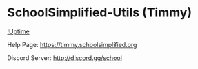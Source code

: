 # SchoolSimplified-Utils (Timmy)
[!Uptime](https://img.shields.io/endpoint?url=https://raw.githubusercontent.com/School-Simplified/Timmy-StatusPage/master/api/timmy/uptime.json)


Help Page: https://timmy.schoolsimplified.org

Discord Server: http://discord.gg/school
